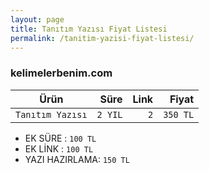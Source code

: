 ```yaml
---
layout: page
title: Tanıtım Yazısı Fiyat Listesi
permalink: /tanitim-yazisi-fiyat-listesi/
---
```


### kelimelerbenim.com

| Ürün                 	|   Süre  	| Link 	|    Fiyat 	|
|----------------------	| -----:	| ---:	|-----:     |
| `Tanıtım Yazısı` 	| `2 YIL` 	|  `2` 	| `350 TL` 	|
- EK SÜRE :     `100 TL `
- EK LİNK :     `100 TL`
- YAZI HAZIRLAMA: `150 TL`


